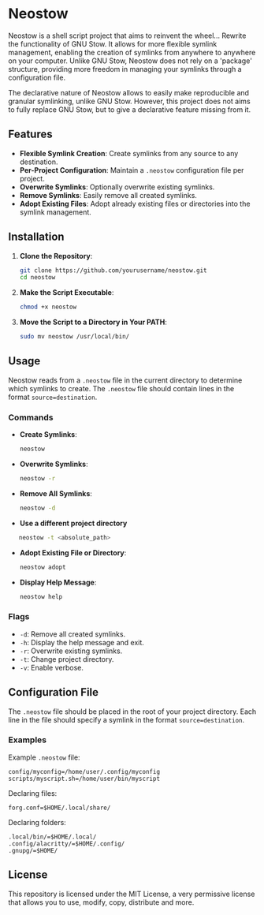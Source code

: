 # Neostow

Neostow is a shell script project that aims to reinvent the wheel... Rewrite the functionality of GNU Stow. It allows for more flexible symlink management, enabling the creation of symlinks from anywhere to anywhere on your computer. Unlike GNU Stow, Neostow does not rely on a 'package' structure, providing more freedom in managing your symlinks through a configuration file.

The declarative nature of Neostow allows to easily make reproducible and granular symlinking, unlike GNU Stow. However, this project does not aims to fully replace GNU Stow, but to give a declarative feature missing from it.

## Features

- **Flexible Symlink Creation**: Create symlinks from any source to any destination.
- **Per-Project Configuration**: Maintain a `.neostow` configuration file per project.
- **Overwrite Symlinks**: Optionally overwrite existing symlinks.
- **Remove Symlinks**: Easily remove all created symlinks.
- **Adopt Existing Files**: Adopt already existing files or directories into the symlink management.

## Installation

1. **Clone the Repository**:

    ```sh
    git clone https://github.com/yourusername/neostow.git
    cd neostow
    ```

2. **Make the Script Executable**:

    ```sh
    chmod +x neostow
    ```

3. **Move the Script to a Directory in Your PATH**:
    ```sh
    sudo mv neostow /usr/local/bin/
    ```

## Usage

Neostow reads from a `.neostow` file in the current directory to determine which symlinks to create. The `.neostow` file should contain lines in the format `source=destination`.

### Commands

- **Create Symlinks**:

    ```sh
    neostow
    ```

- **Overwrite Symlinks**:

    ```sh
    neostow -r
    ```

- **Remove All Symlinks**:

    ```sh
    neostow -d
    ```

- **Use a different project directory**

```bash
   neostow -t <absolute_path>
```

- **Adopt Existing File or Directory**:

    ```sh
    neostow adopt
    ```

- **Display Help Message**:
    ```sh
    neostow help
    ```

### Flags

- `-d`: Remove all created symlinks.
- `-h`: Display the help message and exit.
- `-r`: Overwrite existing symlinks.
- `-t`: Change project directory.
- `-v`: Enable verbose.

## Configuration File

The `.neostow` file should be placed in the root of your project directory. Each line in the file should specify a symlink in the format `source=destination`.

### Examples

Example `.neostow` file:

```
config/myconfig=/home/user/.config/myconfig
scripts/myscript.sh=/home/user/bin/myscript
```

Declaring files:

```
forg.conf=$HOME/.local/share/
```

Declaring folders:

```
.local/bin/=$HOME/.local/
.config/alacritty/=$HOME/.config/
.gnupg/=$HOME/
```

## License

This repository is licensed under the MIT License, a very permissive license that allows you to use, modify, copy, distribute and more.

